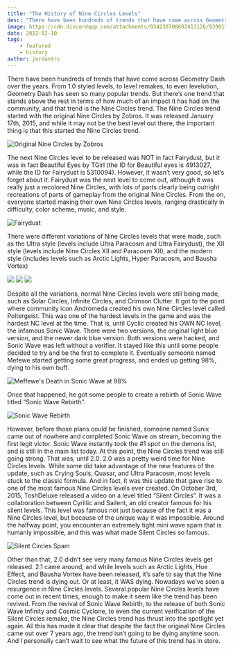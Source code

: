 ```yaml
---
title: "The History of Nine Circles Levels"
desc: "There have been hundreds of trends that have come across Geometry Dash over the years. From 1.0 styled levels, to level remakes, to even levelution, Geometry Dash has seen so many popular trends. But there’s one trend that stands above the rest in terms of how much of an impact it has had on the community, and that trend is the Nine Circles trend."
image: https://cdn.discordapp.com/attachments/934230708602413126/939013630660337704/unknown.png
date: 2022-02-10
tags:
    - featured
    - history
author: jordantrs
---
```


There have been hundreds of trends that have come across Geometry Dash over the years. From 1.0 styled levels, to level remakes, to even levelution, Geometry Dash has seen so many popular trends. But there’s one trend that stands above the rest in terms of how much of an impact it has had on the community, and that trend is the Nine Circles trend.
The Nine Circles trend started with the original Nine Circles by Zobros. It was released January 17th, 2015, and while it may not be the best level out there, the important thing is that this started the Nine Circles trend. 

![Original Nine Circles by Zobros](https://media.discordapp.net/attachments/880737041611100180/941246163649191956/unknown.png)

The next Nine Circles level to be released was NOT in fact Fairydust, but it was in fact Beautiful Eyes by TGirl (the ID for Beautiful eyes is 4913027, while the ID for Fairydust is 5310094). However, it wasn’t very good, so let’s forget about it. Fairydust was the next level to come out, although it was really just a recolored Nine Circles, with lots of parts clearly being outright recreations of parts of gameplay from the original Nine Circles. From the on, everyone started making their own Nine Circles levels, ranging drastically in difficulty, color scheme, music, and style.

![Fairydust](https://cdn.discordapp.com/attachments/880737041611100180/941246186038370314/unknown.png)

There were different variations of Nine Circles levels that were made, such as the Ultra style (levels include Ultra Paracosm and Ultra Fairydust), the XII style (levels include Nine Circles XII and Paracosm XII), and the modern style (includes levels such as Arctic Lights, Hyper Paracosm, and Bausha Vortex)

![](https://cdn.discordapp.com/attachments/880737041611100180/941246204145180672/unknown.png) ![](https://cdn.discordapp.com/attachments/880737041611100180/941246220242911282/unknown.png) ![](https://cdn.discordapp.com/attachments/880737041611100180/941246235845734440/unknown.png)

Despite all the variations, normal Nine Circles levels were still being made, such as Solar Circles, Infinite Circles, and Crimson Clutter. It got to the point where community icon Andromeda created his own Nine Circles level called Poltergeist. This was one of the hardest levels in the game and was the hardest NC level at the time. That is, until Cyclic created his OWN NC level, the infamous Sonic Wave. There were two versions, the original light blue version, and the newer dark blue version. Both versions were hacked, and Sonic Wave was left without a verifier. It stayed like this until some people decided to try and be the first to complete it. Eventually someone named Mefewe started getting some great progress, and ended up getting 98%, dying to his own buff.  

![Meffewe's Death in Sonic Wave at 98%](https://cdn.discordapp.com/attachments/880737041611100180/941246254850117632/unknown.png)

Once that happened, he got some people to create a rebirth of Sonic Wave titled “Sonic Wave Rebirth”.

![Sonic Wave Rebirth](https://cdn.discordapp.com/attachments/880737041611100180/941246272860483584/unknown.png)

However, before those plans could be finished, someone named Sunix came out of nowhere and completed Sonic Wave on stream, becoming the first legit victor. Sonic Wave instantly took the #1 spot on the demons list, and is still in the main list today. At this point, the Nine Circles trend was still going strong. That was, until 2.0.
2.0 was a pretty weird time for Nine Circles levels. While some did take advantage of the new features of the update, such as Crying Souls, Quasar, and Ultra Paracosm, most levels stuck to the classic formula. And in fact, it was this update that gave rise to one of the most famous Nine Circles levels ever created. On October 3rd, 2015, ToshDeluxe released a video on a level titled “Silent Circles”. It was a collaboration between Cyrillic and Sailent, an old creator famous for his silent levels. This level was famous not just because of the fact it was a Nine Circles level, but because of the unique way it was impossible. Around the halfway point, you encounter an extremely tight mini wave spam that is humanly impossible, and this was what made Silent Circles so famous.

![Silent Circles Spam](https://cdn.discordapp.com/attachments/880737041611100180/941246272860483584/unknown.png)

Other than that, 2.0 didn’t see very many famous Nine Circles levels get released. 2.1 came around, and while levels such as Arctic Lights, Hue Effect, and Bausha Vortex have been released, it’s safe to say that the Nine Circles trend is dying out. Or at least, it WAS dying. Nowadays we’ve seen a resurgence in Nine Circles levels.
Several popular Nine Circles levels have come out in recent times, enough to make it seem like the trend has been revived. From the revival of Sonic Wave Rebirth, to the release of both Sonic Wave Infinity and Cosmic Cyclone, to even the current verification of the Silent Circles remake, the Nine Circles trend has thrust into the spotlight yet again. All this has made it clear that despite the fact the original Nine Circles came out over 7 years ago, the trend isn’t going to be dying anytime soon. And I personally can’t wait to see what the future of this trend has in store.
